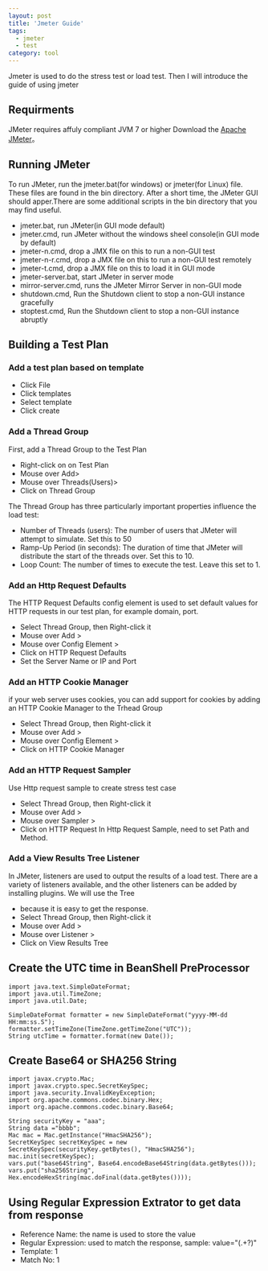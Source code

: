 ```yaml
---
layout: post
title: 'Jmeter Guide'
tags:
  - jmeter
  - test
category: tool
---
```

Jmeter is used to do the stress test or load test. Then I will introduce the guide of using jmeter
<!--more-->

## Requirments
JMeter requires affuly compliant JVM 7 or higher
Download the [Apache JMeter](http://jmeter.apache.org/download_jmeter.cgi)。


## Running JMeter
To run JMeter, run the jmeter.bat(for windows) or jmeter(for Linux) file. These files are found in the bin directory. After a short time, the JMeter GUI should apper.There are some additional scripts in the bin directory that you may find useful.

 * jmeter.bat, run JMeter(in GUI mode default)
 * jmeter.cmd, run JMeter without the windows sheel console(in GUI mode by default)
 * jmeter-n.cmd, drop a JMX file on this to run a non-GUI test
 * jmeter-n-r.cmd, drop a JMX file on this to run a non-GUI test remotely
 * jmeter-t.cmd, drop a JMX file on this to load it in GUI mode
 * jmeter-server.bat, start JMeter in server mode
 * mirror-server.cmd, runs the JMeter Mirror Server in non-GUI mode
 * shutdown.cmd, Run the Shutdown client to stop a non-GUI instance gracefully
 * stoptest.cmd, Run the Shutdown client to stop a non-GUI instance abruptly

## Building a Test Plan

### Add a test plan based on template

 * Click File
 * Click templates
 * Select template
 * Click create

### Add a Thread Group
First, add a Thread Group to the Test Plan

 * Right-click on on Test Plan
 * Mouse over Add>
 * Mouse over Threads(Users)>
 * Click on Thread Group

The Thread Group has three particularly important properties influence the load test:

 * Number of Threads (users): The number of users that JMeter will attempt to simulate. Set this to 50
 * Ramp-Up Period (in seconds): The duration of time that JMeter will distribute the start of the threads over. Set this to 10.
 * Loop Count: The number of times to execute the test. Leave this set to 1.

### Add an Http Request Defaults
The HTTP Request Defaults config element is used to set default values for HTTP requests in our test plan, for example domain, port.

 * Select Thread Group, then Right-click it
 * Mouse over Add >
 * Mouse over Config Element >
 * Click on HTTP Request Defaults
 * Set the Server Name or IP and Port

### Add an HTTP Cookie Manager
if your web server uses cookies, you can add support for cookies by adding an HTTP Cookie Manager to the Trhead Group

 * Select Thread Group, then Right-click it
 * Mouse over Add >
 * Mouse over Config Element >
 * Click on HTTP Cookie Manager

### Add an HTTP Request Sampler
Use Http request sample to create stress test case

 * Select Thread Group, then Right-click it
 * Mouse over Add >
 * Mouse over Sampler >
 * Click on HTTP Request
In Http Request Sample, need to set Path  and Method.

### Add a View Results Tree Listener
In JMeter, listeners are used to output the results of a load test. There are a variety of listeners available, and the other listeners can be added by installing plugins. We will use the Tree  

 * because it is easy to get the response.
 * Select Thread Group, then Right-click it
 * Mouse over Add >
 * Mouse over Listener >
 * Click on View Results Tree

## Create the UTC time in BeanShell PreProcessor

    import java.text.SimpleDateFormat;
    import java.util.TimeZone;
    import java.util.Date;

    SimpleDateFormat formatter = new SimpleDateFormat("yyyy-MM-dd HH:mm:ss.S");
    formatter.setTimeZone(TimeZone.getTimeZone("UTC"));
    String utcTime = formatter.format(new Date());

## Create Base64 or SHA256 String

    import javax.crypto.Mac;
    import javax.crypto.spec.SecretKeySpec;
    import java.security.InvalidKeyException;
    import org.apache.commons.codec.binary.Hex;
    import org.apache.commons.codec.binary.Base64;

    String securityKey = "aaa";
    String data ="bbbb";
    Mac mac = Mac.getInstance("HmacSHA256");
    SecretKeySpec secretKeySpec = new SecretKeySpec(securityKey.getBytes(), "HmacSHA256");
    mac.init(secretKeySpec);
    vars.put("base64String", Base64.encodeBase64String(data.getBytes()));
    vars.put("sha256String", Hex.encodeHexString(mac.doFinal(data.getBytes())));

## Using Regular Expression Extrator to get data from response

 * Reference Name: the name is used to store the value
 * Regular Expression: used to match the response, sample: value="(.+?)"
 * Template: $1$
 * Match No: 1

